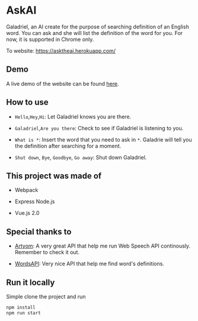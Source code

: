 # AskAI

Galadriel, an AI create for the purpose of searching definition of an English word. You can ask and she will list the definition of the word for you. For now, it is supported in Chrome only.

To website: https://asktheai.herokuapp.com/

## Demo

A live demo of the website can be found [here](https://drive.google.com/file/d/1Tkyp-wGxnNYWqwmtKk5FownnCC9GIgiL/view?usp=sharing).

## How to use

- `Hello`,`Hey`,`Hi`: Let Galadriel knows you are there.

- `Galadriel`,`Are you there`: Check to see if Galadriel is listening to you.

- `What is *`: Insert the word that you need to ask in `*`. Galadrie will tell you the definition after searching for a moment.

- `Shut down`, `Bye`, `Goodbye`, `Go away`: Shut down Galadriel. 

## This project was made of

- Webpack

- Express Node.js

- Vue.js 2.0

## Special thanks to

- [Artyom](https://github.com/sdkcarlos/artyom.js): A very great API that help me run Web Speech API continously. Remember to check it out.

- [WordsAPI](https://www.wordsapi.com/): Very nice API that help me find word's definitions.

## Run it locally

Simple clone the project and run 
```bash
npm install
npm run start
```
